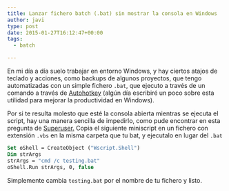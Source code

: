 ```yaml
---
title: Lanzar fichero batch (.bat) sin mostrar la consola en Windows
author: javi
type: post
date: 2015-01-27T16:12:47+00:00
tags:
  - batch

---
```

En mi día a día suelo trabajar en entorno Windows, y hay ciertos atajos de teclado y acciones, como backups de algunos proyectos, que tengo automatizadas con un simple fichero `.bat`, que ejecuto a través de un comando a través de [Autohotkey][1] (algún día escribiré un poco sobre esta utilidad para mejorar la productividad en Windows).

Por si te resulta molesto que esté la consola abierta mientras se ejecuta el script, hay una manera sencilla de impedirlo, como pude encontrar en esta pregunta de [Superuser.][2] Copia el siguiente miniscript en un fichero con extensión `.vbs` en la misma carpeta que tu bat, y ejecutalo en lugar del `.bat`

```vb
Set oShell = CreateObject ("Wscript.Shell") 
Dim strArgs
strArgs = "cmd /c testing.bat"
oShell.Run strArgs, 0, false
```

Simplemente cambia `testing.bat` por el nombre de tu fichero y listo.

 [1]: http://www.autohotkey.com/ "Autohotkey"
 [2]: http://superuser.com/questions/140047/how-to-run-a-batch-file-without-launching-a-command-window
